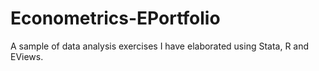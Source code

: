 # Econometrics-EPortfolio
A sample of data analysis exercises I have elaborated using Stata, R and EViews.  
